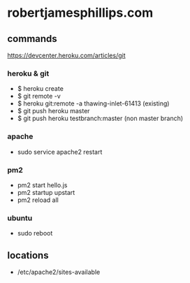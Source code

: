 # robertjamesphillips.com #

## commands
https://devcenter.heroku.com/articles/git

### heroku & git

- $ heroku create
- $ git remote -v
- $ heroku git:remote -a thawing-inlet-61413 (existing)
- $ git push heroku master
- $ git push heroku testbranch:master (non master branch)

### apache 
- sudo service apache2 restart

### pm2

- pm2 start hello.js
- pm2 startup upstart
- pm2 reload all 

### ubuntu 

- sudo reboot



## locations

- /etc/apache2/sites-available


